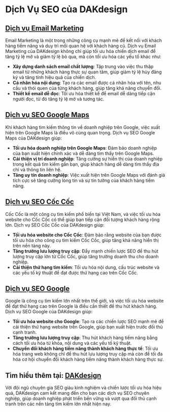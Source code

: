 # Dịch Vụ SEO của DAKdesign

## [Dịch vụ Email Marketing](https://www.dakdesign.net/dich-vu-email-marketing/)
Email Marketing là một trong những công cụ mạnh mẽ để kết nối với khách hàng tiềm năng và duy trì mối quan hệ với khách hàng cũ. Dịch vụ Email Marketing của DAKdesign không chỉ giúp tối ưu hóa chiến dịch email để tăng tỷ lệ mở và giảm tỷ lệ bỏ qua, mà còn tối ưu hóa các yếu tố khác như: 
- **Xây dựng danh sách email chất lượng**: Tập trung vào việc thu thập email từ những khách hàng thực sự quan tâm, giúp giảm tỷ lệ hủy đăng ký và tăng tính hiệu quả của chiến dịch.
- **Cá nhân hóa nội dung**: Tạo ra các email được cá nhân hóa với tên, nhu cầu và thói quen của từng khách hàng, giúp tăng khả năng chuyển đổi.
- **Thiết kế email dễ đọc**: Tối ưu hóa thiết kế để email dễ dàng tiếp cận người đọc, từ đó tăng tỷ lệ mở và tương tác.

## [Dịch vụ SEO Google Maps](https://www.dakdesign.net/dich-vu-seo-google-maps/)
Khi khách hàng tìm kiếm thông tin về doanh nghiệp trên Google, việc xuất hiện trên Google Maps là điều vô cùng quan trọng. Dịch vụ SEO Google Maps của DAKdesign giúp:
- **Tối ưu hóa doanh nghiệp trên Google Maps**: Đảm bảo doanh nghiệp của bạn xuất hiện chính xác và dễ dàng tìm thấy trên Google Maps.
- **Cải thiện vị trí doanh nghiệp**: Tăng cường sự hiển thị của doanh nghiệp trong kết quả tìm kiếm gần bạn, giúp khách hàng dễ dàng tìm thấy địa chỉ và thông tin liên hệ.
- **Tăng uy tín doanh nghiệp**: Việc xuất hiện trên Google Maps với đánh giá tích cực sẽ tăng cường lòng tin và sự tin tưởng của khách hàng tiềm năng.

## [Dịch vụ SEO Cốc Cốc](https://www.dakdesign.net/dich-vu-seo-coc-coc/)
Cốc Cốc là một công cụ tìm kiếm phổ biến tại Việt Nam, và việc tối ưu hóa website cho Cốc Cốc có thể giúp bạn tiếp cận đối tượng khách hàng rộng lớn. Dịch vụ SEO Cốc Cốc của DAKdesign giúp:
- **Tối ưu hóa website cho Cốc Cốc**: Đảm bảo rằng website của bạn được tối ưu hóa cho công cụ tìm kiếm Cốc Cốc, giúp tăng khả năng hiển thị trên nền tảng này.
- **Tăng trưởng lưu lượng truy cập**: Đẩy mạnh chiến lược SEO để thu hút lượng truy cập lớn từ Cốc Cốc, giúp tăng trưởng doanh thu cho doanh nghiệp.
- **Cải thiện thứ hạng tìm kiếm**: Tối ưu hóa nội dung, cấu trúc website và các yếu tố kỹ thuật để đạt được thứ hạng cao trên Cốc Cốc.

## [Dịch vụ SEO Google](https://www.dakdesign.net/dich-vu-seo-google/)
Google là công cụ tìm kiếm lớn nhất trên thế giới, và việc tối ưu hóa website để đạt thứ hạng cao trên Google là điều cần thiết để thu hút khách hàng. Dịch vụ SEO Google của DAKdesign giúp:
- **Tối ưu hóa website cho Google**: Tạo ra các chiến lược SEO mạnh mẽ để cải thiện thứ hạng website trên Google, giúp bạn xuất hiện trước đối thủ cạnh tranh.
- **Tăng trưởng lưu lượng truy cập**: Thu hút khách hàng tiềm năng bằng cách tối ưu hóa từ khóa, nội dung và các yếu tố kỹ thuật.
- **Chuyển đổi khách hàng tiềm năng thành khách hàng thực tế**: Tối ưu hóa trang web không chỉ để thu hút lưu lượng truy cập mà còn để tối đa hóa cơ hội chuyển đổi khách hàng tiềm năng thành khách hàng thực sự.

## Tìm hiểu thêm tại: [DAKdesign ](https://dakdesign.net)
Với đội ngũ chuyên gia SEO giàu kinh nghiệm và chiến lược tối ưu hóa hiệu quả, DAKdesign cam kết mang đến cho bạn các dịch vụ SEO chuyên nghiệp, giúp doanh nghiệp phát triển bền vững và vượt qua đối thủ cạnh tranh trên các nền tảng tìm kiếm lớn nhất hiện nay.
